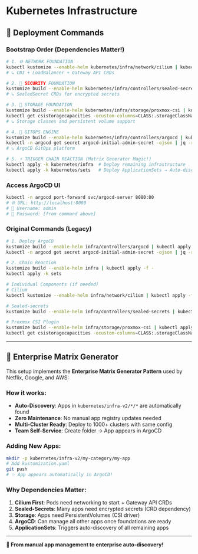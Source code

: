 # Kubernetes Infrastructure

## 🚀 Deployment Commands

### **Bootstrap Order (Dependencies Matter!)**

```bash
# 1. 🌐 NETWORK FOUNDATION
kubectl kustomize --enable-helm kubernetes/infra/network/cilium | kubectl apply -f -
# ↳ CNI + LoadBalancer + Gateway API CRDs

# 2. 🔐 SECURITY FOUNDATION  
kustomize build --enable-helm kubernetes/infra/controllers/sealed-secrets | kubectl apply -f -
# ↳ SealedSecret CRDs for encrypted secrets

# 3. 💾 STORAGE FOUNDATION
kustomize build --enable-helm kubernetes/infra/storage/proxmox-csi | kubectl apply -f -
kubectl get csistoragecapacities -ocustom-columns=CLASS:.storageClassName,AVAIL:.capacity,ZONE:.nodeTopology.matchLabels -A
# ↳ Storage classes and persistent volume support

# 4. 🚀 GITOPS ENGINE
kustomize build --enable-helm kubernetes/infra/controllers/argocd | kubectl apply -f -
kubectl -n argocd get secret argocd-initial-admin-secret -ojson | jq -r '.data.password | @base64d'
# ↳ ArgoCD GitOps platform

# 5. ⚡ TRIGGER CHAIN REACTION (Matrix Generator Magic!)
kubectl apply -k kubernetes/infra  # Deploy remaining infrastructure
kubectl apply -k kubernetes/sets   # Deploy ApplicationSets → Auto-discovers ALL apps!
```

### **Access ArgoCD UI**
```bash
kubectl -n argocd port-forward svc/argocd-server 8080:80
# 🌐 URL: http://localhost:8080
# 👤 Username: admin  
# 🔑 Password: [from command above]
```

### **Original Commands (Legacy)**
```bash
# 1. Deploy ArgoCD
kustomize build --enable-helm infra/controllers/argocd | kubectl apply -f -
kubectl -n argocd get secret argocd-initial-admin-secret -ojson | jq -r '.data.password | @base64d'

# 2. Chain Reaction
kustomize build --enable-helm infra | kubectl apply -f -
kubectl apply -k sets

# Individual Components (if needed)
# Cilium
kubectl kustomize --enable-helm infra/network/cilium | kubectl apply -f -

# Sealed-secrets
kustomize build --enable-helm infra/controllers/sealed-secrets | kubectl apply -f -

# Proxmox CSI Plugin
kustomize build --enable-helm infra/storage/proxmox-csi | kubectl apply -f -
kubectl get csistoragecapacities -ocustom-columns=CLASS:.storageClassName,AVAIL:.capacity,ZONE:.nodeTopology.matchLabels -A
```

---

## 🎯 Enterprise Matrix Generator

This setup implements the **Enterprise Matrix Generator Pattern** used by Netflix, Google, and AWS:

### **How it works:**
- **Auto-Discovery**: Apps in `kubernetes/infra-v2/*/*` are automatically found
- **Zero Maintenance**: No manual app registry updates needed  
- **Multi-Cluster Ready**: Deploy to 1000+ clusters with same config
- **Team Self-Service**: Create folder → App appears in ArgoCD

### **Adding New Apps:**
```bash
mkdir -p kubernetes/infra-v2/my-category/my-app
# Add kustomization.yaml
git push
# ✨ App appears automatically in ArgoCD!
```

### **Why Dependencies Matter:**
1. **Cilium First**: Pods need networking to start + Gateway API CRDs
2. **Sealed-Secrets**: Many apps need encrypted secrets (CRD dependency)
3. **Storage**: Apps need PersistentVolumes (CSI driver)
4. **ArgoCD**: Can manage all other apps once foundations are ready
5. **ApplicationSets**: Triggers auto-discovery of all remaining apps

---

**🚀 From manual app management to enterprise auto-discovery!**